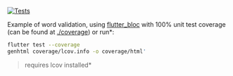 [![Tests](https://github.com/tsinis/word_validation/actions/workflows/test.yaml/badge.svg)](https://github.com/tsinis/word_validation/actions/workflows/test.yaml)

Example of word validation, using [flutter_bloc](https://pub.dev/packages/flutter_bloc) with 100% unit test coverage (can be found at [./coverage](./coverage/html/)) or run*:

```bash
flutter test --coverage
genhtml coverage/lcov.info -o coverage/html'
```

> requires lcov installed*
